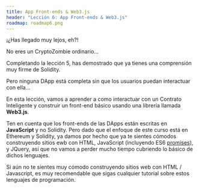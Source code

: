 ```yaml
---
title: App Front-ends & Web3.js
header: "Lección 6: App Front-ends & Web3.js"
roadmap: roadmap6.png
---
```


¡¿Has llegado muy lejos, eh?!

No eres un CryptoZombie ordinario...

Completando la lección 5, has demostrado que ya tienes una comprensión muy firme de Solidity.

Pero ninguna DApp está completa sin que los usuarios puedan interactuar con ella...

En esta lección, vamos a aprender a como interactuar con un Contrato Inteligente y construir un front-end básico usando una librería llamada  **Web3.js**.

Ten en cuenta que los front-ends de las DApps están escritas en **JavaScript** y no Solidity. Pero dado que el enfoque de este curso está en Ethereum y Solidity, ya damos por hecho que ya te sientes cómodos construyendo sitios ewb con HTML, JavaScript (incluyendo ES6 <a href="https://developers.google.com/web/fundamentals/primers/promises" target=_blank>promises</a>), y JQuery, así que no vamos a perder mucho tiempo cubriendo lo básico de dichos lenguajes.

Si aún no te sientes muy cómodo construyendo sitios web con HTML / Javascript, es muy recomendable que sigas cualquier tutorial sobre estos lenguajes de programación.
